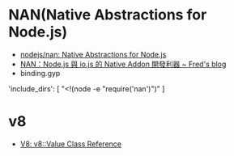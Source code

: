 
# NAN(Native Abstractions for Node.js)
* [nodejs/nan: Native Abstractions for Node.js](https://github.com/nodejs/nan)
* [NAN：Node.js 與 io.js 的 Native Addon 開發利器 ~ Fred's blog](http://fred-zone.blogspot.tw/2015/03/nannodejs-iojs-native-addon.html)
* binding.gyp

'include_dirs': [
    "<!(node -e \"require('nan')\")"
]

# v8
* [V8: v8::Value Class Reference](http://bespin.cz/~ondras/html/classv8_1_1Value.html)
